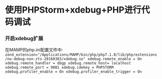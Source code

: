 # 使用PHPStorm+xdebug+PHP进行代码调试
### 开启xdebug扩展

在MAMP的php.ini配置文件中:
	`
	zend_extension="/Applications/MAMP/bin/php/php7.1.8/lib/php/extensions/no-debug-non-zts-20160303/xdebug.so"
	xdebug.remote_enable = On
	xdebug.remote_handler = dbgp
	xdebug.remote_host= localhost
	xdebug.remote_port = 9001
	xdebug.idekey = PHPSTORM
	xdebug.profiler_enable = On
	xdebug.profiler_enable_trigger = On
	`
